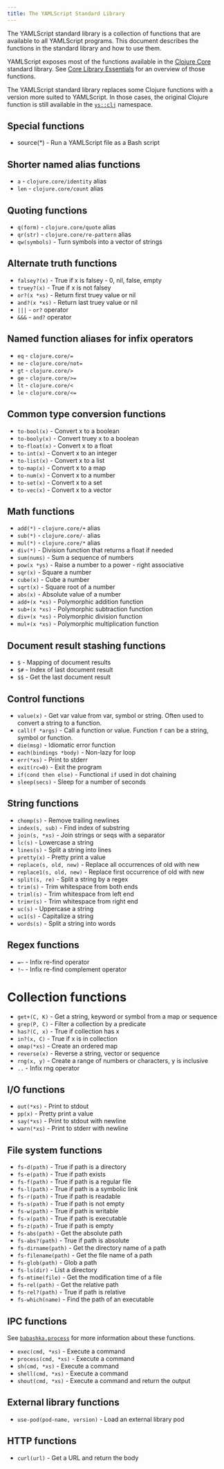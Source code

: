 ```yaml
---
title: The YAMLScript Standard Library
---
```


The YAMLScript standard library is a collection of functions that are available
to all YAMLScript programs.
This document describes the functions in the standard library and how to use
them.

YAMLScript exposes most of the functions available in the [Clojure Core](
https://clojuredocs.org/core-library) standard library.
See [Core Library Essentials](/doc/core) for an overview of those functions.

The YAMLScript standard library replaces some Clojure functions with a version
more suited to YAMLScript.
In those cases, the original Clojure function is still available in the
[`ys::clj`](/doc/ys-clj) namespace.


## Special functions

* source(*) - Run a YAMLScript file as a Bash script


## Shorter named alias functions

* `a` - `clojure.core/identity` alias
* `len` - `clojure.core/count` alias


## Quoting functions

* `q(form)` - `clojure.core/quote` alias
* `qr(str)` - `clojure.core/re-pattern` alias
* `qw(symbols)` - Turn symbols into a vector of strings


## Alternate truth functions

* `falsey?(x)` - True if x is falsey - 0, nil, false, empty
* `truey?(x)` - True if x is not falsey
* `or?(x *xs)` - Return first truey value or nil
* `and?(x *xs)` - Return last truey value or nil
* `|||` - `or?` operator
* `&&&` - `and?` operator


## Named function aliases for infix operators

* `eq` - `clojure.core/=`
* `ne` - `clojure.core/not=`
* `gt` - `clojure.core/>`
* `ge` - `clojure.core/>=`
* `lt` - `clojure.core/<`
* `le` - `clojure.core/<=`


## Common type conversion functions

* `to-bool(x)` - Convert x to a boolean
* `to-booly(x)` - Convert truey x to a boolean
* `to-float(x)` - Convert x to a float
* `to-int(x)` - Convert x to an integer
* `to-list(x)` - Convert x to a list
* `to-map(x)` - Convert x to a map
* `to-num(x)` - Convert x to a number
* `to-set(x)` - Convert x to a set
* `to-vec(x)` - Convert x to a vector


## Math functions

* `add(*)` - `clojure.core/+` alias
* `sub(*)` - `clojure.core/-` alias
* `mul(*)` - `clojure.core/*` alias
* `div(*)` - Division function that returns a float if needed
* `sum(nums)` - Sum a sequence of numbers
* `pow(x *ys)` - Raise a number to a power - right associative
* `sqr(x)` - Square a number
* `cube(x)` - Cube a number
* `sqrt(x)` - Square root of a number
* `abs(x)` - Absolute value of a number
* `add+(x *xs)` - Polymorphic addition function
* `sub+(x *xs)` - Polymorphic subtraction function
* `div+(x *xs)` - Polymorphic division function
* `mul+(x *xs)` - Polymorphic multiplication function


## Document result stashing functions

* `$` - Mapping of document results
* `$#` - Index of last document result
* `$$` - Get the last document result


## Control functions

* `value(x)` - Get var value from var, symbol or string.
  Often used to convert a string to a function.
* `call(f *args)` - Call a function or value.
  Function `f` can be a string, symbol or function.
* `die(msg)` - Idiomatic error function
* `each(bindings *body)` - Non-lazy for loop
* `err(*xs)` - Print to stderr
* `exit(rc=0)` - Exit the program
* `if(cond then else)` - Functional `if` used in dot chaining
* `sleep(secs)` - Sleep for a number of seconds


## String functions

* `chomp(s)` - Remove trailing newlines
* `index(s, sub)` - Find index of substring
* `join(s, *xs)` - Join strings or seqs with a separator
* `lc(s)` - Lowercase a string
* `lines(s)` - Split a string into lines
* `pretty(x)` - Pretty print a value
* `replace(s, old, new)` - Replace all occurrences of old with new
* `replace1(s, old, new)` - Replace first occurrence of old with new
* `split(s, re)` - Split a string by a regex
* `trim(s)` - Trim whitespace from both ends
* `triml(s)` - Trim whitespace from left end
* `trimr(s)` - Trim whitespace from right end
* `uc(s)` - Uppercase a string
* `uc1(s)` - Capitalize a string
* `words(s)` - Split a string into words


## Regex functions

* `=~` - Infix re-find operator
* `!~` - Infix re-find complement operator


# Collection functions

* `get+(C, K)` - Get a string, keyword or symbol from a map or sequence
* `grep(P, C)` - Filter a collection by a predicate
* `has?(C, x)` - True if collection has x
* `in?(x, C)` - True if x is in collection
* `omap(*xs)` - Create an ordered map
* `reverse(x)` - Reverse a string, vector or sequence
* `rng(x, y)` - Create a range of numbers or characters, y is inclusive
* `..` - Infix rng operator


## I/O functions

* `out(*xs)` - Print to stdout
* `pp(x)` - Pretty print a value
* `say(*xs)` - Print to stdout with newline
* `warn(*xs)` - Print to stderr with newline


## File system functions

* `fs-d(path)` - True if path is a directory
* `fs-e(path)` - True if path exists
* `fs-f(path)` - True if path is a regular file
* `fs-l(path)` - True if path is a symbolic link
* `fs-r(path)` - True if path is readable
* `fs-s(path)` - True if path is not empty
* `fs-w(path)` - True if path is writable
* `fs-x(path)` - True if path is executable
* `fs-z(path)` - True if path is empty
* `fs-abs(path)` - Get the absolute path
* `fs-abs?(path)` - True if path is absolute
* `fs-dirname(path)` - Get the directory name of a path
* `fs-filename(path)` - Get the file name of a path
* `fs-glob(path)` - Glob a path
* `fs-ls(dir)` - List a directory
* `fs-mtime(file)` - Get the modification time of a file
* `fs-rel(path)` - Get the relative path
* `fs-rel?(path)` - True if path is relative
* `fs-which(name)` - Find the path of an executable


## IPC functions

See [`babashka.process`](https://github.com/babashka/process#readme) for more
information about these functions.

* `exec(cmd, *xs)` - Execute a command
* `process(cmd, *xs)` - Execute a command
* `sh(cmd, *xs)` - Execute a command
* `shell(cmd, *xs)` - Execute a command
* `shout(cmd, *xs)` - Execute a command and return the output


## External library functions

* `use-pod(pod-name, version)` - Load an external library pod


## HTTP functions

* `curl(url)` - Get a URL and return the body
